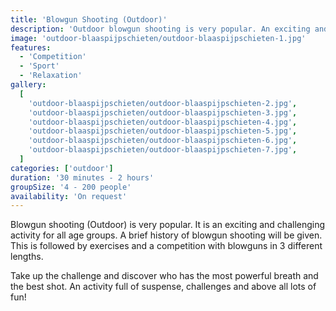 ```yaml
---
title: 'Blowgun Shooting (Outdoor)'
description: 'Outdoor blowgun shooting is very popular. An exciting and challenging activity for all age groups.'
image: 'outdoor-blaaspijpschieten/outdoor-blaaspijpschieten-1.jpg'
features:
  - 'Competition'
  - 'Sport'
  - 'Relaxation'
gallery:
  [
    'outdoor-blaaspijpschieten/outdoor-blaaspijpschieten-2.jpg',
    'outdoor-blaaspijpschieten/outdoor-blaaspijpschieten-3.jpg',
    'outdoor-blaaspijpschieten/outdoor-blaaspijpschieten-4.jpg',
    'outdoor-blaaspijpschieten/outdoor-blaaspijpschieten-5.jpg',
    'outdoor-blaaspijpschieten/outdoor-blaaspijpschieten-6.jpg',
    'outdoor-blaaspijpschieten/outdoor-blaaspijpschieten-7.jpg',
  ]
categories: ['outdoor']
duration: '30 minutes - 2 hours'
groupSize: '4 - 200 people'
availability: 'On request'
---
```


Blowgun shooting (Outdoor) is very popular. It is an exciting and challenging activity for all age groups. A brief history of blowgun shooting will be given. This is followed by exercises and a competition with blowguns in 3 different lengths.

Take up the challenge and discover who has the most powerful breath and the best shot. An activity full of suspense, challenges and above all lots of fun!
